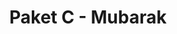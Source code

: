 ---
title: "Paket C - Mubarak"
thumb: "mubarak.jpg"
visible: "no"
category: "eid"
description: "Deluxe Eid Mubarak Package with 12 flavors. (2 boxes of 6)"
price: 201000
originalprice: 201000
sort: 3
flavors:
  - "classic/Meses"
  - "classic/Cheddar Cheese"
  - "classic/Cinnamon Sugar"
  - "classic/Vanilla Milk"
  - "classic/Chocolate Milk"
  - "classic/Powdered Sugar"
  - "premium/Srikaya Brulee"
  - "premium/Ovomaltine"
  - "classic/Mocha Meses"
  - "classic/Mocha Mede"
  - "premium/Abon"
  - "premium/Ham & Cheese"
--- 